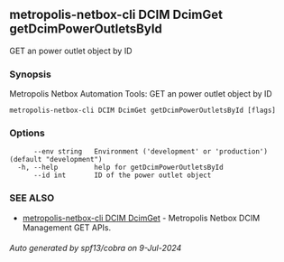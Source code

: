## metropolis-netbox-cli DCIM DcimGet getDcimPowerOutletsById

GET an power outlet object by ID

### Synopsis


Metropolis Netbox Automation Tools:
  GET an power outlet object by ID

```
metropolis-netbox-cli DCIM DcimGet getDcimPowerOutletsById [flags]
```

### Options

```
      --env string   Environment ('development' or 'production') (default "development")
  -h, --help         help for getDcimPowerOutletsById
      --id int       ID of the power outlet object
```

### SEE ALSO

* [metropolis-netbox-cli DCIM DcimGet]()	 - Metropolis Netbox DCIM Management GET APIs.

###### Auto generated by spf13/cobra on 9-Jul-2024
